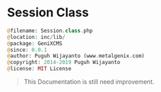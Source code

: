 # Session Class

```php
@filename: Session.class.php
@location: inc/lib/
@package: GeniXCMS
@since: 0.0.1
@author: Puguh Wijayanto (www.metalgenix.com)
@copyright: 2014-2019 Puguh Wijayanto
@license: MIT License
```

> This Documentation is still need improvement.


